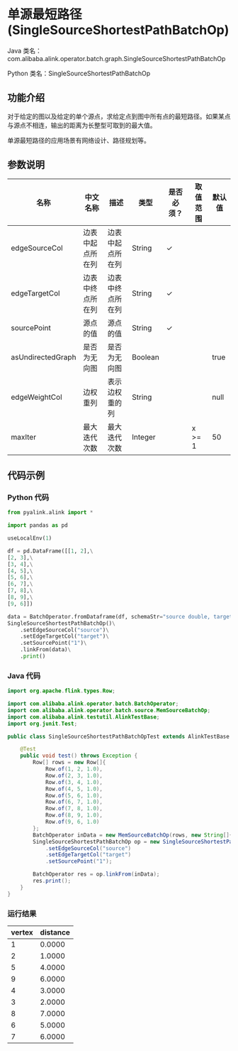 # 单源最短路径 (SingleSourceShortestPathBatchOp)
Java 类名：com.alibaba.alink.operator.batch.graph.SingleSourceShortestPathBatchOp

Python 类名：SingleSourceShortestPathBatchOp


## 功能介绍

对于给定的图以及给定的单个源点，求给定点到图中所有点的最短路径。如果某点与源点不相连，输出的距离为长整型可取到的最大值。

单源最短路径的应用场景有网络设计、路径规划等。

## 参数说明


| 名称 | 中文名称 | 描述 | 类型 | 是否必须？ | 取值范围 | 默认值 |
| --- | --- | --- | --- | --- | --- | --- |
| edgeSourceCol | 边表中起点所在列 | 边表中起点所在列 | String | ✓ |  |  |
| edgeTargetCol | 边表中终点所在列 | 边表中终点所在列 | String | ✓ |  |  |
| sourcePoint | 源点的值 | 源点的值 | String | ✓ |  |  |
| asUndirectedGraph | 是否为无向图 | 是否为无向图 | Boolean |  |  | true |
| edgeWeightCol | 边权重列 | 表示边权重的列 | String |  |  | null |
| maxIter | 最大迭代次数 | 最大迭代次数 | Integer |  | x >= 1 | 50 |


## 代码示例
### Python 代码
```python
from pyalink.alink import *

import pandas as pd

useLocalEnv(1)

df = pd.DataFrame([[1, 2],\
[2, 3],\
[3, 4],\
[4, 5],\
[5, 6],\
[6, 7],\
[7, 8],\
[8, 9],\
[9, 6]])

data = BatchOperator.fromDataframe(df, schemaStr="source double, target double")
SingleSourceShortestPathBatchOp()\
    .setEdgeSourceCol("source")\
    .setEdgeTargetCol("target")\
    .setSourcePoint("1")\
    .linkFrom(data)\
    .print()
```

### Java 代码
```java
import org.apache.flink.types.Row;

import com.alibaba.alink.operator.batch.BatchOperator;
import com.alibaba.alink.operator.batch.source.MemSourceBatchOp;
import com.alibaba.alink.testutil.AlinkTestBase;
import org.junit.Test;

public class SingleSourceShortestPathBatchOpTest extends AlinkTestBase {

    @Test
    public void test() throws Exception {
        Row[] rows = new Row[]{
            Row.of(1, 2, 1.0),
            Row.of(2, 3, 1.0),
            Row.of(3, 4, 1.0),
            Row.of(4, 5, 1.0),
            Row.of(5, 6, 1.0),
            Row.of(6, 7, 1.0),
            Row.of(7, 8, 1.0),
            Row.of(8, 9, 1.0),
            Row.of(9, 6, 1.0)
        };
        BatchOperator inData = new MemSourceBatchOp(rows, new String[]{"source", "target", "weight"});
        SingleSourceShortestPathBatchOp op = new SingleSourceShortestPathBatchOp()
            .setEdgeSourceCol("source")
            .setEdgeTargetCol("target")
            .setSourcePoint("1");

        BatchOperator res = op.linkFrom(inData);
        res.print();
    }
}
```

### 运行结果

vertex|distance
------|--------
1|0.0000
2|1.0000
5|4.0000
9|6.0000
4|3.0000
3|2.0000
8|7.0000
6|5.0000
7|6.0000

